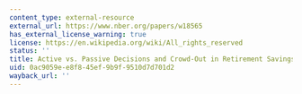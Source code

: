 ```yaml
---
content_type: external-resource
external_url: https://www.nber.org/papers/w18565
has_external_license_warning: true
license: https://en.wikipedia.org/wiki/All_rights_reserved
status: ''
title: Active vs. Passive Decisions and Crowd-Out in Retirement Savings Accounts
uid: 0ac9059e-e8f8-45ef-9b9f-9510d7d701d2
wayback_url: ''
---
```


